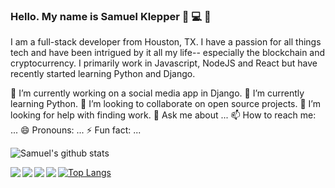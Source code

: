 ### Hello. My name is Samuel Klepper 🤠 💻 🔆

I am a full-stack developer from Houston, TX. I have a passion for all things tech and have been intrigued by it all my life-- especially the blockchain and cryptocurrency. I primarily work in Javascript, NodeJS and React but have recently started learning Python and Django. 

🔭 I’m currently working on a social media app in Django.
🌱 I’m currently learning Python.
👯 I’m looking to collaborate on open source projects.
🤔 I’m looking for help with finding work.
💬 Ask me about ...
📫 How to reach me: ...
😄 Pronouns: ...
⚡ Fun fact: ...

![Samuel's  github stats](https://github-readme-stats.vercel.app/api?username=samklep&show_icons=true&theme=radical)

<a href="https://github.com/samklep/cryptoNews">
  <img align="left" src="https://github-readme-stats.vercel.app/api/pin/?username=samklep&repo=cryptoNews" />
</a>

<a href="https://github.com/samklep/sensor">
  <img align="left" src="https://github-readme-stats.vercel.app/api/pin/?username=samklep&repo=sensor" />
</a>

<a href="https://github.com/samklep/react-portfolio">
  <img align="left" src="https://github-readme-stats.vercel.app/api/pin/?username=samklep&repo=react-portfolio" />
</a>

<a href="https://github.com/samklep/contactKeeper">
  <img align="left" src="https://github-readme-stats.vercel.app/api/pin/?username=samklep&repo=contactKeeper" />
</a>

[![Top Langs](https://github-readme-stats.vercel.app/api/top-langs/?username=samklep)](https://github.com/samklep/github-readme-stats)

<!--
**SamKlep/SamKlep** is a ✨ _special_ ✨ repository because its `README.md` (this file) appears on your GitHub profile.

Here are some ideas to get you started:

- 🔭 I’m currently working on ...
- 🌱 I’m currently learning ...
- 👯 I’m looking to collaborate on ...
- 🤔 I’m looking for help with ...
- 💬 Ask me about ...
- 📫 How to reach me: ...
- 😄 Pronouns: ...
- ⚡ Fun fact: ...
-->
